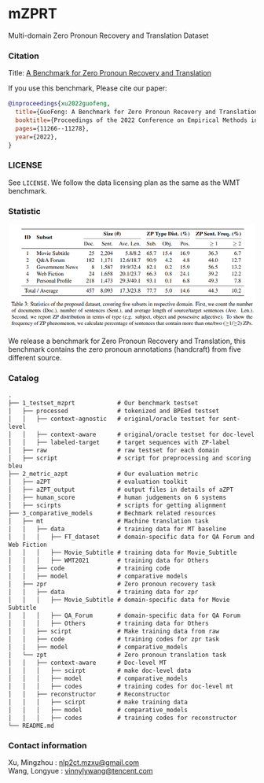 # **mZPRT**
Multi-domain Zero Pronoun Recovery and Translation Dataset

### **Citation**

Title: [A Benchmark for Zero Pronoun Recovery and Translation]()

If you use this benchmark, Please cite our paper:

```bibtex
@inproceedings{xu2022guofeng,
  title={GuoFeng: A Benchmark for Zero Pronoun Recovery and Translation},
  booktitle={Proceedings of the 2022 Conference on Empirical Methods in Natural Language Processing},
  pages={11266--11278},
  year={2022},
}
```

### LICENSE
See `LICENSE`. We follow the data licensing plan as the same as the WMT benchmark. 

### **Statistic**
![](./Benchmark.png)

We release a benchmark for Zero Pronoun Recovery and Translation, this benchmark contains the zero pronoun annotations (handcraft) from five different source. 

### **Catalog** 

    .
    ├── 1_testset_mzprt            # Our benchmark testset
    │   ├── processed              # tokenized and BPEed testset
    │   │   ├── context-agnostic   # original/oracle testset for sent-level
    │   │   ├── context-aware      # original/oracle testset for doc-level
    │   │   ├── labeled-target     # target sequences with ZP-label
    │   ├── raw                    # raw testset for each domain
    │   ├── script                 # script for preprocessing and scoring bleu
    ├── 2_metric_azpt              # Our evaluation metric
    │   ├── aZPT                   # evaluation toolkit
    │   ├── aZPT_output            # output files in details of aZPT
    │   ├── human_score            # human judgements on 6 systems
    │   ├── scirpts                # scripts for getting alignment
    ├── 3_comparative_models       # Bechmark related resources
    │   ├── mt                     # Machine translation task
    │   │   ├── data               # training data for MT baseline
    │   │   │   ├── FT_dataset     # domain-specific data for QA Forum and Web Fiction
    │   │   │   ├── Movie_Subtitle # training data for Movie_Subtitle
    │   │   │   ├── WMT2021        # training data for Others
    │   │   ├── code               # training code
    │   │   ├── model              # comparative models  
    │   ├── zpr                    # Zero pronoun recovery task
    │   │   ├── data               # training data for zpr
    │   │   │   ├── Movie_Subtitle # domain-specific data for Movie Subtitle
    │   │   │   ├── QA_Forum       # domain-specific data for QA Forum
    │   │   │   ├── Others         # training data for Others
    │   │   ├── scirpt             # Make training data from raw
    │   │   ├── code               # training codes for zpr task
    │   │   ├── model              # comparative_models  
    │   └── zpt                    # Zero pronoun translation task
    │   │   ├── context-aware      # Doc-level MT
    │   │   │   ├── scirpt         # make doc-level data
    │   │   │   ├── model          # comparative_models  
    │   │   │   ├── codes          # training codes for doc-level mt
    │   │   ├── reconstructor      # Reconstructor
    │   │   │   ├── scirpt         # make training data
    │   │   │   ├── model          # comparative_models  
    │   │   │   ├── codes          # training codes for reconstructor
    └── README.md

### **Contact information**

Xu, Mingzhou : nlp2ct.mzxu@gmail.com   
Wang, Longyue : vinnylywang@tencent.com
